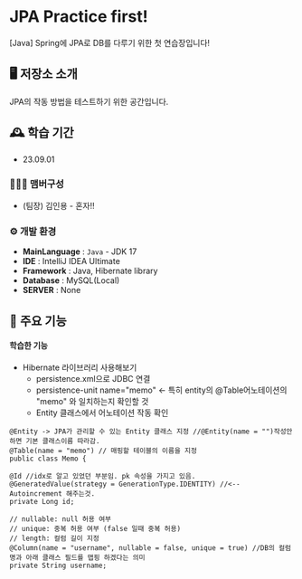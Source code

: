 # JPA Practice first!
[Java] Spring에 JPA로 DB를 다루기 위한 첫 연습장입니다!

## 🖥️ 저장소 소개
JPA의 작동 방법을 테스트하기 위한 공간입니다.

## 🕰️ 학습 기간
* 23.09.01

### 🧑‍🤝‍🧑 맴버구성
- (팀장) 김인용 - 혼자!!

### ⚙️ 개발 환경
- **MainLanguage** : `Java` - JDK 17
- **IDE** : IntelliJ IDEA Ultimate
- **Framework** : Java, Hibernate library
- **Database** : MySQL(Local)
- **SERVER** : None

## 📌 주요 기능
#### 학습한 기능
* Hibernate 라이브러리 사용해보기
    - persistence.xml으로 JDBC 연결
    - persistence-unit name="memo" <- 특히 entity의 @Table어노테이션의 "memo" 와 일치하는지 확인할 것
    - Entity 클래스에서 어노테이션 작동 확인
```
@Entity -> JPA가 관리할 수 있는 Entity 클래스 지정 //@Entity(name = "")작성안하면 기본 클래스이름 따라감.
@Table(name = "memo") // 매핑할 테이블의 이름을 지정
public class Memo {
```
```
@Id //idx로 알고 있었던 부분임. pk 속성을 가지고 있음.
@GeneratedValue(strategy = GenerationType.IDENTITY) //<-- Autoincrement 해주는것.
private Long id;
```
```
// nullable: null 허용 여부
// unique: 중복 허용 여부 (false 일때 중복 허용)
// length: 컬럼 길이 지정
@Column(name = "username", nullable = false, unique = true) //DB의 컬럼명과 아래 클래스 필드를 맵핑 하겠다는 의미
private String username;
```
